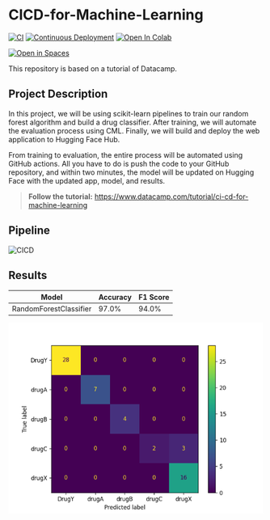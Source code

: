# CICD-for-Machine-Learning
[![CI](https://github.com/MatthiasDR96/CICD-for-Machine-Learning/actions/workflows/ci.yml/badge.svg)](https://github.com/MatthiasDR96/CICD-for-Machine-Learning/actions/workflows/ci.yml)
[![Continuous Deployment](https://github.com/MatthiasDR96/CICD-for-Machine-Learning/actions/workflows/cd.yml/badge.svg)](https://github.com/MatthiasDR96/CICD-for-Machine-Learning/actions/workflows/cd.yml)
[![Open In Colab](https://colab.research.google.com/assets/colab-badge.svg)](https://colab.research.google.com/github/MatthiasDR96/CICD-for-Machine-Learning/blob/main/notebook.ipynb)

[![Open in Spaces](https://huggingface.co/datasets/huggingface/badges/resolve/main/open-in-hf-spaces-md-dark.svg)](https://huggingface.co/spaces/MatthiasDR96/Drug-Classification)

This repository is based on a tutorial of Datacamp.

## Project Description
In this project, we will be using scikit-learn pipelines to train our random forest algorithm and build a drug classifier. After training, we will automate the evaluation process using CML. Finally, we will build and deploy the web application to Hugging Face Hub. 

From training to evaluation, the entire process will be automated using GitHub actions. All you have to do is push the code to your GitHub repository, and within two minutes, the model will be updated on Hugging Face with the updated app, model, and results.

> **Follow the tutorial:** https://www.datacamp.com/tutorial/ci-cd-for-machine-learning

## Pipeline


![CICD](./asset/CICD-pipeline.png)

## Results
| Model                  | Accuracy | F1 Score |
|------------------------|----------|----------|
| RandomForestClassifier | 97.0%    | 94.0%    |

![CM](./Results/model_results.png)